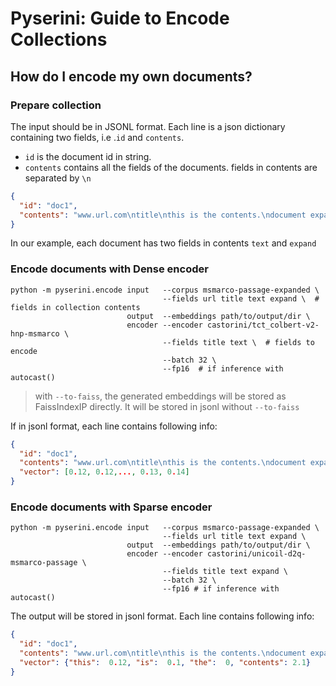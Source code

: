# Pyserini: Guide to Encode Collections

## How do I encode my own documents?

### Prepare collection
The input should be in JSONL format. 
Each line is a json dictionary containing two fields, i.e .`id` and `contents`.
- `id` is the document id in string.
- `contents` contains all the fields of the documents. fields in contents are separated by `\n` 
```json
{
  "id": "doc1",
  "contents": "www.url.com\ntitle\nthis is the contents.\ndocument expansion"
}
```
In our example, each document has two fields in contents `text` and `expand`

### Encode documents with Dense encoder
```
python -m pyserini.encode input   --corpus msmarco-passage-expanded \
                                  --fields url title text expand \  # fields in collection contents
                          output  --embeddings path/to/output/dir \
                          encoder --encoder castorini/tct_colbert-v2-hnp-msmarco \
                                  --fields title text \  # fields to encode
                                  --batch 32 \
                                  --fp16  # if inference with autocast()
```
> with `--to-faiss`, the generated embeddings will be stored as FaissIndexIP directly.
> It will be stored in jsonl without `--to-faiss`

If in jsonl format, each line contains following info:
```json
{
  "id": "doc1",
  "contents": "www.url.com\ntitle\nthis is the contents.\ndocument expansion",
  "vector": [0.12, 0.12,..., 0.13, 0.14]
}
```


### Encode documents with Sparse encoder
```
python -m pyserini.encode input   --corpus msmarco-passage-expanded \
                                  --fields url title text expand \
                          output  --embeddings path/to/output/dir \
                          encoder --encoder castorini/unicoil-d2q-msmarco-passage \
                                  --fields title text expand \
                                  --batch 32 \
                                  --fp16 # if inference with autocast()
```
The output will be stored in jsonl format. Each line contains following info:
```json
{
  "id": "doc1",
  "contents": "www.url.com\ntitle\nthis is the contents.\ndocument expansion",
  "vector": {"this":  0.12, "is":  0.1, "the":  0, "contents": 2.1}
}
```